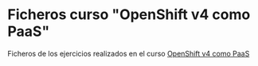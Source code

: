 # Ficheros curso "OpenShift v4 como PaaS"

Ficheros de los ejercicios realizados en el curso [OpenShift v4 como PaaS](https://github.com/josedom24/curso_openshift_v4/blob/main/curso2/README.md)
